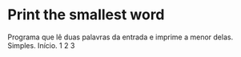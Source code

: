 # Print the smallest word
Programa que lê duas palavras da entrada e imprime a menor delas. Simples. Início.
1
2
3
